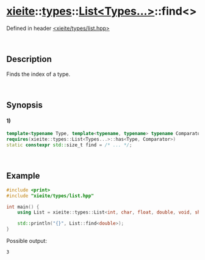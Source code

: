 # [xieite](../../../../../xieite.md)\:\:[types](../../../../../types.md)\:\:[List<Types...>](../../../list.md)\:\:find\<\>
Defined in header [<xieite/types/list.hpp>](../../../../../../include/xieite/types/list.hpp)

&nbsp;

## Description
Finds the index of a type.

&nbsp;

## Synopsis
#### 1)
```cpp
template<typename Type, template<typename, typename> typename Comparator = std::is_same>
requires(xieite::types::List<Types...>::has<Type, Comparator>)
static constexpr std::size_t find = /* ... */;
```

&nbsp;

## Example
```cpp
#include <print>
#include "xieite/types/list.hpp"

int main() {
    using List = xieite::types::List<int, char, float, double, void, short, long, bool>;

    std::println("{}", List::find<double>);
}
```
Possible output:
```
3
```
